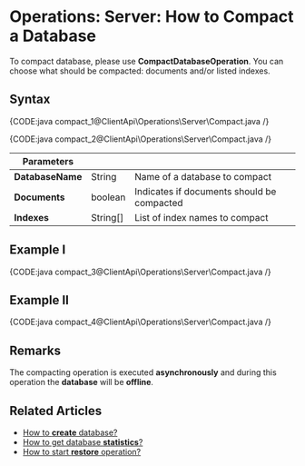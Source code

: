 # Operations: Server: How to Compact a Database

To compact database, please use **CompactDatabaseOperation**. You can choose what should be compacted: documents and/or listed indexes.

## Syntax

{CODE:java compact_1@ClientApi\Operations\Server\Compact.java /}

{CODE:java compact_2@ClientApi\Operations\Server\Compact.java /}

| Parameters | | |
| ------------- | ------------- | ----- |
| **DatabaseName** | String | Name of a database to compact |
| **Documents** | boolean | Indicates if documents should be compacted |
| **Indexes** | String[] | List of index names to compact |

## Example I

{CODE:java compact_3@ClientApi\Operations\Server\Compact.java /}


## Example II

{CODE:java compact_4@ClientApi\Operations\Server\Compact.java /}


## Remarks

The compacting operation is executed **asynchronously** and during this operation the **database** will be **offline**.

## Related Articles

- [How to **create** database?](../../../client-api/operations/server-wide/create-database) 
- [How to get database **statistics**?](../../../client-api/operations/maintenance/get-statistics)
- [How to start **restore** operation?](../../../client-api/operations/server-wide/restore-backup)

